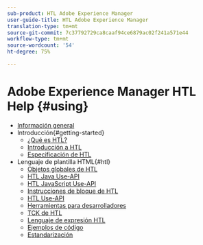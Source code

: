 ```yaml
---
sub-product: HTL Adobe Experience Manager
user-guide-title: HTL Adobe Experience Manager
translation-type: tm+mt
source-git-commit: 7c37792729ca8caaf94ce6879ac02f241a571e44
workflow-type: tm+mt
source-wordcount: '54'
ht-degree: 75%

---
```



# Adobe Experience Manager HTL Help {#using}

+ [Información general](overview.md)
+ Introducción{#getting-started}
   + [¿Qué es HTL?](update.md)
   + [Introducción a HTL](getting-started.md)
   + [Especificación de HTL](htl-specification.md)
+ Lenguaje de plantilla HTML{#htl}
   + [Objetos globales de HTL](global-objects.md)
   + [HTL Java Use-API](use-api-java.md)
   + [HTL JavaScript Use-API](use-api-javascript.md)
   + [Instrucciones de bloque de HTL](block-statements.md)
   + [HTL Use-API](use-api.md)
   + [Herramientas para desarrolladores](dev-tools.md)
   + [TCK de HTL](htl-tck.md)
   + [Lenguaje de expresión HTL](expression-language.md)
   + [Ejemplos de código](code-samples.md)
   + [Estandarización](standardization.md)